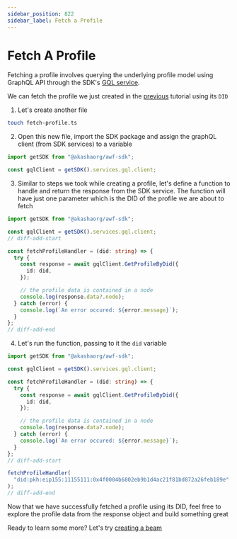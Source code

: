 ```yaml
---
sidebar_position: 822
sidebar_label: Fetch a Profile
---
```


# Fetch A Profile

Fetching a profile involves querying the underlying <span className='highlight-1'>profile model</span> using GraphQL API through the SDK's [GQL service](../../data-fetching-and-mutations/sdk/services/Services.md#graphql).

We can fetch the profile we just created in the [previous](./create-a-profile.md) tutorial using its `DID`

1. Let's create another file

```bash
touch fetch-profile.ts
```

2. Open this new file, import the SDK package and assign the graphQL client (from SDK services) to a variable

```ts title="fetch-profile.ts"
import getSDK from "@akashaorg/awf-sdk";

const gqlClient = getSDK().services.gql.client;
```

3. Similar to steps we took while creating a profile, let's define a function to handle and return the response from the SDK service. The function will have just one parameter which is the DID of the profile we are about to fetch

```ts title="fetch-profile.ts"
import getSDK from "@akashaorg/awf-sdk";

const gqlClient = getSDK().services.gql.client;
// diff-add-start

const fetchProfileHandler = (did: string) => {
  try {
    const response = await gqlClient.GetProfileByDid({
      id: did,
    });

    // the profile data is contained in a node
    console.log(response.data?.node);
  } catch (error) {
    console.log(`An error occured: ${error.message}`);
  }
};
// diff-add-end
```

4. Let's run the function, passing to it the `did` variable

```ts title="fetch-profile.ts"
import getSDK from "@akashaorg/awf-sdk";

const gqlClient = getSDK().services.gql.client;

const fetchProfileHandler = (did: string) => {
  try {
    const response = await gqlClient.GetProfileByDid({
      id: did,
    });

    // the profile data is contained in a node
    console.log(response.data?.node);
  } catch (error) {
    console.log(`An error occured: ${error.message}`);
  }
};
// diff-add-start

fetchProfileHandler(
  "did:pkh:eip155:11155111:0x4f0004b6802eb9b1d4ac21f81bd872a26feb189e"
);
// diff-add-end
```

Now that we have successfully fetched a profile using its DID, feel free to explore the profile data from the response object and build something great

Ready to learn some more? Let's try [creating a beam](./create-a-beam.md)
